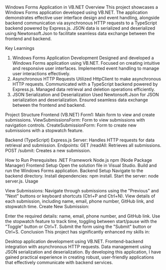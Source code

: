 Windows Forms Application in VB.NET
Overview
This project showcases a Windows Forms application developed using VB.NET. The application demonstrates effective user interface design and event handling, alongside backend communication via asynchronous HTTP requests to a TypeScript backend powered by Express.js. JSON data is serialized and deserialized using Newtonsoft.Json to facilitate seamless data exchange between the frontend and backend.

Key Learnings
1. Windows Forms Application Development
Designed and developed a Windows Forms application using VB.NET.
Focused on creating intuitive and responsive user interfaces.
Implemented event handling to manage user interactions effectively.
2. Asynchronous HTTP Requests
Utilized HttpClient to make asynchronous HTTP requests.
Communicated with a TypeScript backend powered by Express.js.
Managed data retrieval and deletion operations efficiently.
3. JSON Serialization and Deserialization
Used Newtonsoft.Json for JSON serialization and deserialization.
Ensured seamless data exchange between the frontend and backend.

Project Structure
Frontend (VB.NET) Form1: Main form to view and create submissions.
ViewSubmissionsForm: Form to view submissions with navigation controls.
CreateSubmissionForm: Form to create new submissions with a stopwatch feature.

Backend (TypeScript)
Express.js Server: Handles HTTP requests for data retrieval and submission.
Endpoints:
GET /readAll: Retrieves all submissions.
POST /submit: Creates a new submission.

How to Run
Prerequisites
.NET Framework
Node.js
npm (Node Package Manager)
Frontend Setup
Open the solution file in Visual Studio.
Build and run the Windows Forms application.
Backend Setup
Navigate to the backend directory.
Install dependencies: npm install.
Start the server: node server.js.
Usage

View Submissions:
Navigate through submissions using the "Previous" and "Next" buttons or keyboard shortcuts (Ctrl+P and Ctrl+N).
View details of each submission, including name, email, phone number, GitHub link, and stopwatch time.
Create New Submission:

Enter the required details: name, email, phone number, and GitHub link.
Use the stopwatch feature to track time, toggling between start/pause with the "Toggle" button or Ctrl+T.
Submit the form using the "Submit" button or Ctrl+S.
Conclusion
This project has significantly enhanced my skills in:

Desktop application development using VB.NET.
Frontend-backend integration with asynchronous HTTP requests.
Data management using JSON serialization and deserialization.
By developing this application, I have gained practical experience in creating robust, user-friendly applications that effectively communicate with backend services.
